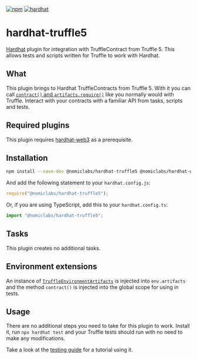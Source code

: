 [![npm](https://img.shields.io/npm/v/@nomiclabs/hardhat-truffle5.svg)](https://www.npmjs.com/package/@nomiclabs/hardhat-truffle5) [![hardhat](https://hardhat.org/buidler-plugin-badge.svg?1)](https://hardhat.org)

# hardhat-truffle5

[Hardhat](https://hardhat.org) plugin for integration with TruffleContract from Truffle 5. This allows tests and scripts written for Truffle to work with Hardhat.

## What

This plugin brings to Hardhat TruffleContracts from Truffle 5. With it you can call [`contract()` and `artifacts.require()`](https://archive.trufflesuite.com/docs/truffle/how-to/debug-test/write-tests-in-javascript/) like you normally would with Truffle. Interact with your contracts with a familiar API from tasks, scripts and tests.

## Required plugins

This plugin requires [hardhat-web3](https://github.com/nomiclabs/hardhat/tree/main/packages/hardhat-web3) as a prerequisite.

## Installation

```bash
npm install --save-dev @nomiclabs/hardhat-truffle5 @nomiclabs/hardhat-web3 'web3@^1.0.0-beta.36'
```

And add the following statement to your `hardhat.config.js`:

```js
require("@nomiclabs/hardhat-truffle5");
```

Or, if you are using TypeScript, add this to your `hardhat.config.ts`:

```js
import "@nomiclabs/hardhat-truffle5";
```

## Tasks

This plugin creates no additional tasks.

## Environment extensions

An instance of [`TruffleEnvironmentArtifacts`](https://github.com/nomiclabs/hardhat/blob/main/packages/hardhat-truffle5/src/artifacts.ts) is injected into `env.artifacts` and the method `contract()` is injected into the global scope for using in tests.

## Usage

There are no additional steps you need to take for this plugin to work. Install it, run `npx hardhat test` and your Truffle tests should run with no need to make any modifications.

Take a look at the [testing guide](https://hardhat.org/hardhat-runner/docs/other-guides/truffle-testing) for a tutorial using it.
